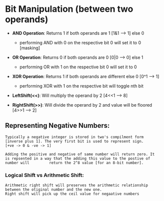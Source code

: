 # Bit Manipulation (between two operands)

  - **AND Operation**: Returns 1 if both operands are 1 [1&1 --> 1] else 0
    - performing AND with 0 on the respective bit 0 will set it to 0 [masking]

  - **OR  Operation**: Returns 0 if both operands are 0 [0|0 --> 0] else 1
    - performing OR  with 1 on the respective bit 0 will set it to 0

  - **XOR Operation**: Returns 1 if both operands are different else 0 [0^1 --> 1]
    - performing XOR with 1 on the respective bit will toggle nth bit

  - **LeftShift(<<)**: Will multiply the operand by 2 [4<<1 --> 8]

  - **RightShift(>>)**: Will divide the operand by 2  and value will be floored  [4>>1 --> 2]

## Representing Negative Numbers:

    Typically a negative integer is stored in two's compilment form [inverse plus 1]. The very first bit is used to represent sign. 
    [+ve -> 0 & -ve -> 1]

    Adding the positive and negative of same number will return zero. It is repsented in a way that the adding this value to the postive of number will         return the 2^8 value [for an 8-bit number].

### Logical Shift vs Arithmetic Shift:

    Arithmetic right shift will preserves the arithmetic relationship between the otiginal number and the new one. 
    Right shift will pick up the ceil value for negaative numbers
